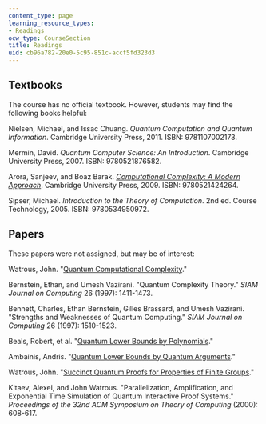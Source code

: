 ```yaml
---
content_type: page
learning_resource_types:
- Readings
ocw_type: CourseSection
title: Readings
uid: cb96a782-20e0-5c95-851c-accf5fd323d3
---
```


Textbooks
---------

The course has no official textbook. However, students may find the following books helpful:

Nielsen, Michael, and Issac Chuang. _Quantum Computation and Quantum Information_. Cambridge University Press, 2011. ISBN: 9781107002173.

Mermin, David. _Quantum Computer Science: An Introduction_. Cambridge University Press, 2007. ISBN: 9780521876582.

Arora, Sanjeev, and Boaz Barak. [_Computational Complexity: A Modern Approach_](http://www.cs.princeton.edu/theory/complexity/). Cambridge University Press, 2009. ISBN: 9780521424264.

Sipser, Michael. _Introduction to the Theory of Computation_. 2nd ed. Course Technology, 2005. ISBN: 9780534950972.

Papers
------

These papers were not assigned, but may be of interest:

Watrous, John. "[Quantum Computational Complexity](http://arxiv.org/abs/0804.3401)."

Bernstein, Ethan, and Umesh Vazirani. "Quantum Complexity Theory." _SIAM Journal on Computing_ 26 (1997): 1411-1473.

Bennett, Charles, Ethan Bernstein, Gilles Brassard, and Umesh Vazirani. "Strengths and Weaknesses of Quantum Computing." _SIAM Journal on Computing_ 26 (1997): 1510-1523.

Beals, Robert, et al. "[Quantum Lower Bounds by Polynomials](http://arxiv.org/abs/quant-ph/9802049)."

Ambainis, Andris. "[Quantum Lower Bounds by Quantum Arguments](http://arxiv.org/abs/quant-ph/0002066)."

Watrous, John. "[Succinct Quantum Proofs for Properties of Finite Groups](http://arxiv.org/abs/cs/0009002)."

Kitaev, Alexei, and John Watrous. "Parallelization, Amplification, and Exponential Time Simulation of Quantum Interactive Proof Systems." _Proceedings of the 32nd ACM Symposium on Theory of Computing_ (2000): 608-617.